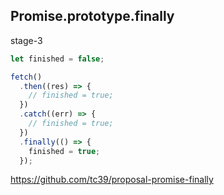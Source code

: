 ## Promise.prototype.finally

stage-3

```javascript
let finished = false;

fetch()
  .then((res) => {
    // finished = true;
  })
  .catch((err) => {
    // finished = true;
  })
  .finally(() => {
    finished = true;
  });
```

<a class="ref-link" target="_blank" href="https://github.com/tc39/proposal-promise-finally">
  https://github.com/tc39/proposal-promise-finally
</a>
